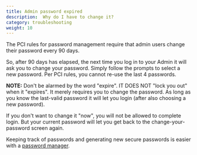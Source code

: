 ```yaml
---
title: Admin password expired
description:  Why do I have to change it? 
category: troubleshooting
weight: 10
---
```


The PCI rules for password management require that admin users change their password every 90 days.

So, after 90 days has elapsed, the next time you log in to your Admin it will ask you to change your password. Simply follow the prompts to select a new password. Per PCI rules, you cannot re-use the last 4 passwords.

**NOTE:** Don't be alarmed by the word "expire". IT DOES NOT "lock you out" when it "expires". It merely requires you to change the password. As long as you know the last-valid password it will let you login (after also choosing a new password).

If you don't want to change it "now", you will not be allowed to complete login. But your current password will let you get back to the change-your-password screen again.

Keeping track of passwords and generating new secure passwords is easier with a [password manager](/user/first_steps/security/#use-a-password-manager). 
